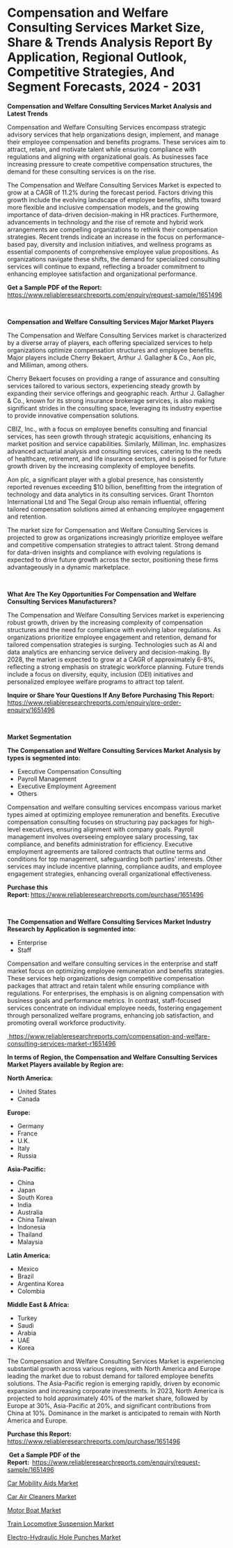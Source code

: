 <p><h1>Compensation and Welfare Consulting Services Market Size, Share & Trends Analysis Report By Application, Regional Outlook, Competitive Strategies, And Segment Forecasts, 2024 - 2031</h1></p><p><strong>Compensation and Welfare Consulting Services Market Analysis and Latest Trends</strong></p>
<p><p>Compensation and Welfare Consulting Services encompass strategic advisory services that help organizations design, implement, and manage their employee compensation and benefits programs. These services aim to attract, retain, and motivate talent while ensuring compliance with regulations and aligning with organizational goals. As businesses face increasing pressure to create competitive compensation structures, the demand for these consulting services is on the rise.</p><p>The Compensation and Welfare Consulting Services Market is expected to grow at a CAGR of 11.2% during the forecast period. Factors driving this growth include the evolving landscape of employee benefits, shifts toward more flexible and inclusive compensation models, and the growing importance of data-driven decision-making in HR practices. Furthermore, advancements in technology and the rise of remote and hybrid work arrangements are compelling organizations to rethink their compensation strategies. Recent trends indicate an increase in the focus on performance-based pay, diversity and inclusion initiatives, and wellness programs as essential components of comprehensive employee value propositions. As organizations navigate these shifts, the demand for specialized consulting services will continue to expand, reflecting a broader commitment to enhancing employee satisfaction and organizational performance.</p></p>
<p><strong>Get a Sample PDF of the Report:&nbsp;</strong> <a href="https://www.reliableresearchreports.com/enquiry/request-sample/1651496?utm_campaign=12&utm_medium=2&utm_source=Github&utm_content=ia&utm_term=08122024&utm_id=compensation-and-welfare-consulting-services">https://www.reliableresearchreports.com/enquiry/request-sample/1651496</a></p>
<p>&nbsp;</p>
<p><strong>Compensation and Welfare Consulting Services Major Market Players</strong></p>
<p><p>The Compensation and Welfare Consulting Services market is characterized by a diverse array of players, each offering specialized services to help organizations optimize compensation structures and employee benefits. Major players include Cherry Bekaert, Arthur J. Gallagher & Co., Aon plc, and Milliman, among others. </p><p>Cherry Bekaert focuses on providing a range of assurance and consulting services tailored to various sectors, experiencing steady growth by expanding their service offerings and geographic reach. Arthur J. Gallagher & Co., known for its strong insurance brokerage services, is also making significant strides in the consulting space, leveraging its industry expertise to provide innovative compensation solutions. </p><p>CBIZ, Inc., with a focus on employee benefits consulting and financial services, has seen growth through strategic acquisitions, enhancing its market position and service capabilities. Similarly, Milliman, Inc. emphasizes advanced actuarial analysis and consulting services, catering to the needs of healthcare, retirement, and life insurance sectors, and is poised for future growth driven by the increasing complexity of employee benefits.</p><p>Aon plc, a significant player with a global presence, has consistently reported revenues exceeding $10 billion, benefitting from the integration of technology and data analytics in its consulting services. Grant Thornton International Ltd and The Segal Group also remain influential, offering tailored compensation solutions aimed at enhancing employee engagement and retention.</p><p>The market size for Compensation and Welfare Consulting Services is projected to grow as organizations increasingly prioritize employee welfare and competitive compensation strategies to attract talent. Strong demand for data-driven insights and compliance with evolving regulations is expected to drive future growth across the sector, positioning these firms advantageously in a dynamic marketplace.</p></p>
<p>&nbsp;</p>
<p><strong>What Are The Key Opportunities For Compensation and Welfare Consulting Services Manufacturers?</strong></p>
<p><p>The Compensation and Welfare Consulting Services market is experiencing robust growth, driven by the increasing complexity of compensation structures and the need for compliance with evolving labor regulations. As organizations prioritize employee engagement and retention, demand for tailored compensation strategies is surging. Technologies such as AI and data analytics are enhancing service delivery and decision-making. By 2028, the market is expected to grow at a CAGR of approximately 6-8%, reflecting a strong emphasis on strategic workforce planning. Future trends include a focus on diversity, equity, inclusion (DEI) initiatives and personalized employee welfare programs to attract top talent.</p></p>
<p><strong>Inquire or Share Your Questions If Any Before Purchasing This Report:</strong> <a href="https://www.reliableresearchreports.com/enquiry/pre-order-enquiry/1651496?utm_campaign=12&utm_medium=2&utm_source=Github&utm_content=ia&utm_term=08122024&utm_id=compensation-and-welfare-consulting-services">https://www.reliableresearchreports.com/enquiry/pre-order-enquiry/1651496</a></p>
<p>&nbsp;</p>
<p><strong>Market Segmentation</strong></p>
<p><strong>The Compensation and Welfare Consulting Services Market Analysis by types is segmented into:</strong></p>
<p><ul><li>Executive Compensation Consulting</li><li>Payroll Management</li><li>Executive Employment Agreement</li><li>Others</li></ul></p>
<p><p>Compensation and welfare consulting services encompass various market types aimed at optimizing employee remuneration and benefits. Executive compensation consulting focuses on structuring pay packages for high-level executives, ensuring alignment with company goals. Payroll management involves overseeing employee salary processing, tax compliance, and benefits administration for efficiency. Executive employment agreements are tailored contracts that outline terms and conditions for top management, safeguarding both parties' interests. Other services may include incentive planning, compliance audits, and employee engagement strategies, enhancing overall organizational effectiveness.</p></p>
<p><strong>Purchase this Report:&nbsp;</strong><a href="https://www.reliableresearchreports.com/purchase/1651496?utm_campaign=12&utm_medium=2&utm_source=Github&utm_content=ia&utm_term=08122024&utm_id=compensation-and-welfare-consulting-services">https://www.reliableresearchreports.com/purchase/1651496</a></p>
<p>&nbsp;</p>
<p><strong>The Compensation and Welfare Consulting Services Market Industry Research by Application is segmented into:</strong></p>
<p><ul><li>Enterprise</li><li>Staff</li></ul></p>
<p><p>Compensation and welfare consulting services in the enterprise and staff market focus on optimizing employee remuneration and benefits strategies. These services help organizations design competitive compensation packages that attract and retain talent while ensuring compliance with regulations. For enterprises, the emphasis is on aligning compensation with business goals and performance metrics. In contrast, staff-focused services concentrate on individual employee needs, fostering engagement through personalized welfare programs, enhancing job satisfaction, and promoting overall workforce productivity.</p></p>
<p><a href="https://www.reliableresearchreports.com/compensation-and-welfare-consulting-services-market-r1651496?utm_campaign=12&utm_medium=2&utm_source=Github&utm_content=ia&utm_term=08122024&utm_id=compensation-and-welfare-consulting-services">&nbsp;https://www.reliableresearchreports.com/compensation-and-welfare-consulting-services-market-r1651496</a></p>
<p><strong>In terms of Region, the Compensation and Welfare Consulting Services Market Players available by Region are:</strong></p>
<p>
    <p> <strong> North America: </strong>
        <ul>
            <li>United States</li>
            <li>Canada</li>
        </ul>
        </p> 
    <p> <strong> Europe: </strong>
        <ul>
            <li>Germany</li>
            <li>France</li>
            <li>U.K.</li>
            <li>Italy</li>
            <li>Russia</li>
        </ul>
        </p> 
    <p> <strong> Asia-Pacific: </strong>
        <ul>
            <li>China</li>
            <li>Japan</li>
            <li>South Korea</li>
            <li>India</li>
            <li>Australia</li>
            <li>China Taiwan</li>
            <li>Indonesia</li>
            <li>Thailand</li>
            <li>Malaysia</li>
        </ul>
        </p> 
    <p> <strong> Latin America: </strong>
        <ul>
            <li>Mexico</li>
            <li>Brazil</li>
            <li>Argentina Korea</li>
            <li>Colombia</li>
        </ul>
        </p> 
    <p> <strong> Middle East & Africa: </strong>
        <ul>
            <li>Turkey</li>
            <li>Saudi</li>
            <li>Arabia</li>
            <li>UAE</li>
            <li>Korea</li>
        </ul>
    </p>
    </p>
<p><p>The Compensation and Welfare Consulting Services Market is experiencing substantial growth across various regions, with North America and Europe leading the market due to robust demand for tailored employee benefits solutions. The Asia-Pacific region is emerging rapidly, driven by economic expansion and increasing corporate investments. In 2023, North America is projected to hold approximately 40% of the market share, followed by Europe at 30%, Asia-Pacific at 20%, and significant contributions from China at 10%. Dominance in the market is anticipated to remain with North America and Europe.</p></p>
<p><strong>Purchase this Report: </strong><a href="https://www.reliableresearchreports.com/purchase/1651496?utm_campaign=12&utm_medium=2&utm_source=Github&utm_content=ia&utm_term=08122024&utm_id=compensation-and-welfare-consulting-services">https://www.reliableresearchreports.com/purchase/1651496</a></p>
<p>&nbsp;<strong>Get a Sample PDF of the Report:&nbsp;&nbsp;</strong><a href="https://www.reliableresearchreports.com/enquiry/request-sample/1651496?utm_campaign=12&utm_medium=2&utm_source=Github&utm_content=ia&utm_term=08122024&utm_id=compensation-and-welfare-consulting-services">https://www.reliableresearchreports.com/enquiry/request-sample/1651496</a></p>
<p><strong></strong></p>
<p><p><a href="https://www.linkedin.com/pulse/th-score-market-0ptye?utm_campaign=12&utm_medium=2&utm_source=Github&utm_content=ia&utm_term=08122024&utm_id=compensation-and-welfare-consulting-services">Car Mobility Aids Market</a></p><p><a href="https://www.linkedin.com/pulse/th-score-market-0ptye?utm_campaign=12&utm_medium=2&utm_source=Github&utm_content=ia&utm_term=08122024&utm_id=compensation-and-welfare-consulting-services">Car Air Cleaners Market</a></p><p><a href="https://www.linkedin.com/pulse/th-score-market-0ptye?utm_campaign=12&utm_medium=2&utm_source=Github&utm_content=ia&utm_term=08122024&utm_id=compensation-and-welfare-consulting-services">Motor Boat Market</a></p><p><a href="https://github.com/gukenneth26571/Market-Research-Report-List-1/blob/main/train-locomotive-suspension-market.md?utm_campaign=12&utm_medium=2&utm_source=Github&utm_content=ia&utm_term=08122024&utm_id=compensation-and-welfare-consulting-services">Train Locomotive Suspension Market</a></p><p><a href="https://github.com/ChiragRp1/Market-Research-Report-List-6/blob/main/electro-hydraulic-hole-punches-market.md?utm_campaign=12&utm_medium=2&utm_source=Github&utm_content=ia&utm_term=08122024&utm_id=compensation-and-welfare-consulting-services">Electro-Hydraulic Hole Punches Market</a></p></p>